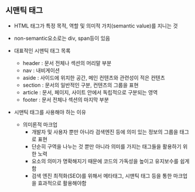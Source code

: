 ## 시맨틱 태그

- HTML 태그가 특정 목적, 역할 및 의미적 가치(semantic value)를 지니는 것
- non-semantic요소로는 div, span등이 있음
- 대표적인 시맨틱 태그 목록
  - header : 문서 전체나 섹션의 머리말 부분
  - nav : 내비게이션
  - aside : 사이드에 위치한 공간, 메인 컨텐츠와 관련성이 적은 컨텐츠
  - section : 문서의 일반적인 구분, 컨텐츠의 그룹을 표현
  - article : 문서, 페이지, 사이트 안에서 독립적으로 구분되는 영역
  - footer : 문서 전체나 섹션의 마지막 부분

- 시맨틱 태그를 사용해야 하는 이유
  - 의미론적 마크업	
    - 개발자 및 사용자 뿐만 아니라 검색엔진 등에 의미 있는 정보의 그룹을 태그로 표현
    - 단순히 구역을 나누는 것 뿐만 아니라 의미를 가지는 태그들을 활용하기 위한 노력
    - 요소의 의미가 명확해지기 때문에 코드의 가독성을 높이고 유지보수를 쉽게 함
    - 검색 엔진 최적화(SEO)를 위해서 메타태그, 시맨틱 태그 등을 통한 마크업을 효과적으로 활용해야함